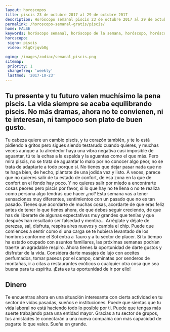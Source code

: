 ```yaml
---
layout: horoscopos
title: piscis 23 de octubre 2017 al 29 de octubre 2017 
description: Horóscopo semanal piscis 23 de octubre 2017 al 29 de octubre 2017. Tu presente y tu futuro valen muchísimo la pena piscis. La vida siempre se acaba equilibrando piscis. No más dramas, ahora no te convienen, ni te interesan, ni tampoco son plato de buen gusto. 
permalink: /horoscopo-semanal-gratis/piscis/
home: FALSE
keywords: horóscopo semanal, horóscopo de la semana, horóscopo, horóscopo gratis,horóscopos, horóscopo esperanza gracia, horoscopos piscis la semana, horóscopos gratis, Tarot, Astrologia, Zodíaco, piscis, horoscopo gratis, semanal
horoscopo:
 signo: piscis
 video: KlgQrjqvb8g

ogimg: /images/zodiac/semanal_piscis.png
sitemap:
 priority: 1
 changefreq: 'weekly'
 lastmod: '2017-10-23'
---
```




## Tu presente y tu futuro valen muchísimo la pena piscis. La vida siempre se acaba equilibrando piscis. No más dramas, ahora no te convienen, ni te interesan, ni tampoco son plato de buen gusto. 

Tu cabeza quiere un cambio piscis, y tu corazón también, y te lo está pidiendo a gritos pero sigues siendo testarudo cuando quieres, y muchas veces aunque a tu alrededor haya una vibra negativa casi imposible de aguantar, tú te la echas a la espalda y la aguantas como el que más. Pero mira piscis, no se trata de aguantar lo malo por no conocer algo peor, no se trata de adaptarte a todo porque sí. No tienes que dejar pasar nada que no te haga bien, de hecho, plántate de una jodida vez y listo. A veces, parece que no quieres salir de tu estado de confort, de esa zona en la que de confort en el fondo hay poco. Y no quieres salir por miedo a encontrarte cosas peores pero piscis por favor, si lo que hay no te llena o no te realiza como persona algo tendrás que hacer ¿no? Esta semana vas a tener sensaciones muy diferentes, sentimientos con un pasado que no es tan pasado. Tienes que acordarte de muchas cosas, acordarte de que eras feliz antes de tener lo que tienes ahora, de que debes seguir creciendo, de que has de liberarte de algunas expectativas muy grandes que tenías y que después han resultado ser falsedad y mentira… Arréglate y déjate de perezas, sal, disfruta, respira aires nuevos y cambia el chip.
Puede que comiences a sentir como si una carga se te hubiera levantado de los hombros conforme el Sol entra a Tauro y a tu sector de placer. Si tu tiempo ha estado ocupado con asuntos familiares, las próximas semanas podrían traerte un agradable respiro. Ahora tienes la oportunidad de darte gustos y disfrutar de la vida. Considera darte masajes de lujo con aceites perfumados, tomar paseos por el campo, caminatas por senderos de montañas, ir a citas a restaurantes exóticos o cualquier otra cosa que sea buena para tu espíritu. ¡Esta es tu oportunidad de ir por ello!

## Dinero

Te encuentras ahora en una situación interesante con cierta actividad en tu sector de vidas pasadas, sueños e instituciones. Puede que sientas que tu vida laboral no está haciendo todo lo posible por ti. Puede que tengas más suerte trabajando para una entidad mayor. Gracias a tu sector de grupos, tus amistades te conectarán a una nueva compañía con más capacidad de pagarte lo que vales. Sueña en grande.